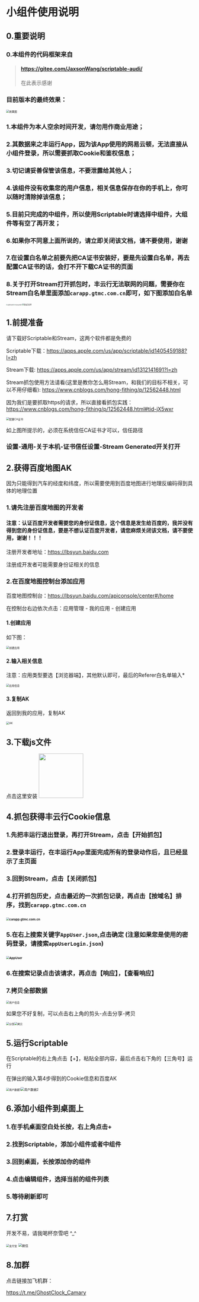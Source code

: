 # 小组件使用说明

## 0.重要说明

### 0.本组件的代码框架来自

> #### https://gitee.com/JaxsonWang/scriptable-audi/
>
> 在此表示感谢

### 目前版本的最终效果：

<img src="images/效果图.PNG" alt="效果图" style="zoom:50%;"/>

### 1.本组件为本人空余时间开发，请勿用作商业用途；

### 2.其数据来之丰运行App，因为该App使用的网易云顿，无法直接从小组件登录，所以需要抓取Cookie和鉴权信息；

### 3.切记请妥善保管该信息，不要泄露给其他人；

### 4.该组件没有收集您的用户信息，相关信息保存在你的手机上，你可以随时清除掉该信息；

### 5.目前只完成的中组件，所以使用Scriptable时请选择中组件，大组件等有空了再开发；

### 6.如果你不同意上面所说的，请立即关闭该文档，请不要使用，谢谢

### 7.在设置白名单之前要先把CA证书安装好，要是先设置白名单，再去配置CA证书的话，会打不开下载CA证书的页面

### 8.关于打开Stream打开抓包时，丰云行无法联网的问题，需要你在Stream白名单里面添加`carapp.gtmc.com.cn`即可，如下图添加白名单

<img src="images/设置抓包模式.png" alt="设置抓包模式" style="zoom:20%;" /><img src="images/开启白名单模式.png" alt="开启白名单模式" style="zoom:20%;"/><img src="images/添加白名单.png" alt="添加白名单" style="zoom:30%;" />



## 1.前提准备

请下载好Scriptable和Stream，这两个软件都是免费的

Scriptable下载：https://apps.apple.com/us/app/scriptable/id1405459188?l=zh

Stream下载:  https://apps.apple.com/us/app/stream/id1312141691?l=zh

Stream抓包使用方法请看(这里是教你怎么用Stream，和我们的目标不相关，可以不用仔细看):  https://www.cnblogs.com/hong-fithing/p/12562448.html

因为我们是要抓取https的请求，所以直接看抓包实践：https://www.cnblogs.com/hong-fithing/p/12562448.html#tid-jX5wxr

<img src="images/配置CA证书.png" alt="配置CA证书" style="zoom:50%;" />

如上图所提示的，必须在系统信任CA证书才可以，信任路径

### 设置-通用-关于本机-证书信任设置-Stream Generated开关打开



## 2.获得百度地图AK

因为只能得到汽车的经度和纬度，所以需要使用到百度地图进行地理反编码得到具体的地理位置

### 1.请先注册百度地图的开发者

#### 注意：认证百度开发者需要您的身份证信息，这个信息是发生给百度的，我并没有得到您的身份证信息，要是不想认证百度开发者，请您麻烦关闭该文档，请不要使用，谢谢！！！

注册开发者地址：https://lbsyun.baidu.com

注册成开发者可能需要身份证相关的信息

### 2.在百度地图控制台添加应用

百度地图控制台：https://lbsyun.baidu.com/apiconsole/center#/home

在控制台右边依次点击：应用管理 - 我的应用 - 创建应用

#### 1.创建应用

如下图：

<img src="images/创建应用.png" alt="创建应用" style="zoom:50%;" />

#### 2.输入相关信息

注意：应用类型要选【浏览器端】，其他默认即可，最后的Referer白名单输入*

<img src="images/应用信息.png" alt="应用信息" style="zoom:50%;" />

#### 3.复制AK

返回到我的应用，复制AK

<img src="images/AK.png" alt="AK" style="zoom:50%;" />



## 3.下载js文件

点击这里安装 
[<img src="https://scriptdu.de/download.svg" width="120" />](https://scriptdu.de/?name=Levin小组件&source=https://gitee.com/0312birdzhang/GC-Levin-iOS/raw/master/GC-Levin-iOS.js&docs=https://gitee.com/0312birdzhang/GC-Levin-iOS#0%E9%87%8D%E8%A6%81%E8%AF%B4%E6%98%8E)



## 4.抓包获得丰云行Cookie信息

### 1.先把丰运行退出登录，再打开Stream，点击【开始抓包】

### 2.登录丰运行，在丰运行App里面完成所有的登录动作后，且已经显示了主页面

### 3.回到Stream，点击【关闭抓包】

### 4.打开抓包历史，点击最近的一次抓包记录，再点击【按域名】排序，找到`carapp.gtmc.com.cn`

### <img src="images/carapp.gtmc.com.cn.png" alt="carapp.gtmc.com.cn" style="zoom:50%;" />

### 5.在右上搜索关键字`AppUser.json`,点击确定 (注意如果您是使用的密码登录，请搜索`appUserLogin.json`)

### <img src="images/AppUser.png" alt="AppUser" style="zoom:50%;" />

### 6.在搜索记录点击该请求，再点击【响应】，【查看响应】

### 7.拷贝全部数据

<img src="images/用户信息.png" alt="用户信息" style="zoom:50%;" />

如果您不好复制，可以点击右上角的剪头-点击分享-拷贝

<img src="images/分享.jpg" alt="分享" style="zoom:50%;" /><img src="images/拷贝.jpg" alt="拷贝" style="zoom:50%;" />

## 5.运行Scriptable

在Scriptable的右上角点击【+】，粘贴全部内容，最后点击右下角的【三角号】运行

在弹出的输入第4步得到的Cookie信息和百度AK

<img src="images/用户数据1.png" alt="用户数据1" style="zoom:50%;" /><img src="images/用户数据2.png" alt="用户数据2" style="zoom:60%;" />

## 6.添加小组件到桌面上

### 1.在手机桌面空白处长按，右上角点击+

### 2.找到Scriptable，添加小组件或者中组件

### 3.回到桌面，长按添加你的组件

### 4.点击编辑组件，选择当前的组件列表

### 5.等待刷新即可

## 7.打赏

开发不易，请我喝杯奈雪吧 ^_^

<img src="images/支付宝.png" alt="支付宝" style="zoom:50%;" /> <img src="images/微信.png" alt="微信" style="zoom:60%;" />



## 8.加群

点击链接加飞机群：

https://t.me/GhostClock_Camary

